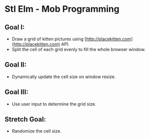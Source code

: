 # Stl Elm - Mob Programming

## Goal I:  
- Draw a grid of kitten pictures using [http://placekitten.com](http://placekitten.com) API.
- Split the cell of each grid evenly to fill the whole browser window.

## Goal II:
- Dynamically update the cell size on window resize.

## Goal III:
- Use user input to determine the grid size.

## Stretch Goal:
- Randomize the cell size.

